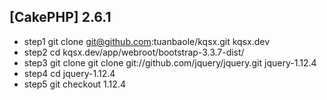 ## [CakePHP] 2.6.1
- step1 git clone git@github.com:tuanbaole/kqsx.git kqsx.dev
- step2 cd kqsx.dev/app/webroot/bootstrap-3.3.7-dist/
- step3 git clone git clone git://github.com/jquery/jquery.git jquery-1.12.4
- step4 cd jquery-1.12.4
- step5 git checkout 1.12.4